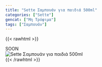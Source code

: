 ```yaml
---
title: "Sette Σαμπουάν για παιδιά 500ml"
categories: ["Sette"]
gencat: ["Μη Τρόφιμα"]
tags: ["Σαμπουάν"]
---
```

{{< rawhtml >}}

<div class="sload432"><div class="product">SOON<br><div class="pimg"><img alt="Sette Σαμπουάν για παιδιά 500ml" title="Sette Σαμπουάν για παιδιά 500ml" src="/media/images/sette-sampouan-gia-paidia-500ml.jpg"></div></div></div>
{{< /rawhtml >}}


